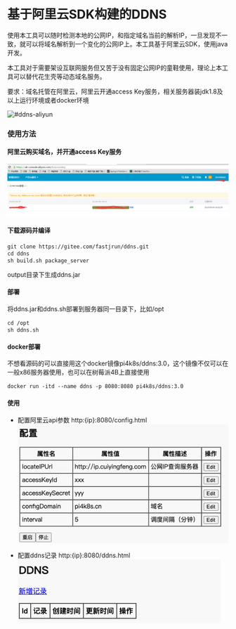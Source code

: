 # 基于阿里云SDK构建的DDNS

使用本工具可以随时检测本地的公网IP，和指定域名当前的解析IP，一旦发现不一致，就可以将域名解析到一个变化的公网IP上。本工具基于阿里云SDK，使用java开发。

本工具对于需要架设互联网服务但又苦于没有固定公网IP的童鞋使用，理论上本工具可以替代花生壳等动态域名服务。

要求：域名托管在阿里云，阿里云开通access Key服务，相关服务器装jdk1.8及以上运行环境或者docker环境

![#ddns-aliyun](http://assets.processon.com/chart_image/63056ec463768906ff5f9160.png "概念和设计思路")


### 使用方法
#### 阿里云购买域名，并开通access Key服务
![#ddns-aliyun](static/images/aliyun.png "如何开通access Key服务")

#### 下载源码并编译
```
git clone https://gitee.com/fastjrun/ddns.git
cd ddns
sh build.sh package_server
```
output目录下生成ddns.jar
#### 部署
将ddns.jar和ddns.sh部署到服务器同一目录下，比如/opt
```
cd /opt
sh ddns.sh
```
#### docker部署
不想看源码的可以直接用这个docker镜像pi4k8s/ddns:3.0，这个镜像不仅可以在一般x86服务器使用，也可以在树莓派4B上直接使用
```
docker run -itd --name ddns -p 8080:8080 pi4k8s/ddns:3.0
```
#### 使用
- 配置阿里云api参数 
http:{ip}:8080/config.html
![#ddns-config](static/images/config.png "")

- 配置ddns记录
http:{ip}:8080/ddns.html
![#ddns-ddns](static/images/ddns.png "")